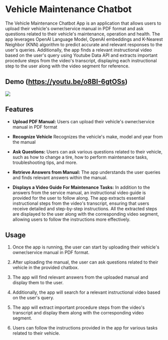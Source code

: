 # Vehicle Maintenance Chatbot

The Vehicle Maintenance Chatbot App is an application that allows users to upload their vehicle's owner/service manual in PDF format and ask questions related to their vehicle's maintenance, operation and health. The app leverages OpenAI Language Model, OpenAI embeddings and K-Nearest Neighbor (KNN) algorithm to predict accurate and relevant responses to the user's queries. Additionally, the app finds a relevant instructional video based on the user's query using Youtube Data API and extracts important procedure steps from the video's transcript, displaying each instructional step to the user along with the video segment for reference.

## Demo (https://youtu.be/o8BI-6gtOSs)

[![](https://github.com/MuneebAnsari/vehicle-maintenance-chatbot/assets/22268574/63bc55aa-bbb0-4a3a-8732-9922a88c1d2c)](https://github.com/MuneebAnsari/vehicle-maintenance-chatbot/assets/22268574/443e16c6-f71f-44df-a198-d73589b5fbf0)

## Features

- **Upload PDF Manual:** Users can upload their vehicle's owner/service manual in PDF format

- **Recognize Vehicle** Recognizes the vehicle's make, model and year from the manual

- **Ask Questions:** Users can ask various questions related to their vehicle, such as how to change a tire, how to perform maintenance tasks, troubleshooting tips, and more.

- **Retrieve Answers from Manual:** The app understands the user queries and finds relevant answers within the manual.

- **Displays a Video Guide For Maintenance Tasks:** In addition to the answers from the service manual, an instructional video guide is provided for the user to follow along. The app extracts essential instructional steps from the video's transcript, ensuring that users receive detailed and step-by-step instructions.
  All the extracted steps are displayed to the user along with the corresponding video segment, allowing users to follow the instructions more effectively.

## Usage

1. Once the app is running, the user can start by uploading their vehicle's owner/service manual in PDF format.

2. After uploading the manual, the user can ask questions related to their vehicle in the provided chatbox.

3. The app will find relevant answers from the uploaded manual and display them to the user.

4. Additionally, the app will search for a relevant instructional video based on the user's query.

5. The app will extract important procedure steps from the video's transcript and display them along with the corresponding video segment.

6. Users can follow the instructions provided in the app for various tasks related to their vehicle.
